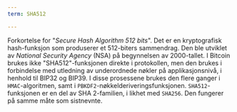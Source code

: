 ```yaml
---
term: SHA512

---
```

Forkortelse for "*Secure Hash Algorithm 512 bits*". Det er en kryptografisk hash-funksjon som produserer et 512-biters sammendrag. Den ble utviklet av *National Security Agency* (NSA) på begynnelsen av 2000-tallet. I Bitcoin brukes ikke "SHA512"-funksjonen direkte i protokollen, men den brukes i forbindelse med utledning av underordnede nøkler på applikasjonsnivå, i henhold til BIP32 og BIP39. I disse prosessene brukes den flere ganger i `HMAC`-algoritmen, samt i `PBKDF2`-nøkkelderiveringsfunksjonen. `SHA512`-funksjonen er en del av SHA 2-familien, i likhet med `SHA256`. Den fungerer på samme måte som sistnevnte.